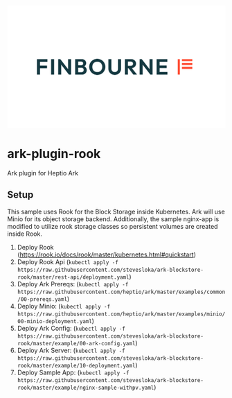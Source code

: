 ![LUSID_by_Finbourne](./resources/Finbourne_Logo_Teal.svg)

# ark-plugin-rook

Ark plugin for Heptio Ark

## Setup

This sample uses Rook for the Block Storage inside Kubernetes. Ark will use Minio for its object storage backend. Additionally, the sample nginx-app is modified to utilize rook storage classes so persistent volumes are created inside Rook. 

1. Deploy Rook (https://rook.io/docs/rook/master/kubernetes.html#quickstart)
2. Deploy Rook Api (`kubectl apply -f https://raw.githubusercontent.com/stevesloka/ark-blockstore-rook/master/rest-api/deployment.yaml`)
3. Deploy Ark Prereqs: (`kubectl apply -f https://raw.githubusercontent.com/heptio/ark/master/examples/common/00-prereqs.yaml`)
4. Deploy Minio: (`kubectl apply -f https://raw.githubusercontent.com/heptio/ark/master/examples/minio/00-minio-deployment.yaml`)
5. Deploy Ark Config: (`kubectl apply -f https://raw.githubusercontent.com/stevesloka/ark-blockstore-rook/master/example/00-ark-config.yaml`)
6. Deploy Ark Server: (`kubectl apply -f https://raw.githubusercontent.com/stevesloka/ark-blockstore-rook/master/example/10-deployment.yaml`)
7. Deploy Sample App: (`kubectl apply -f https://raw.githubusercontent.com/stevesloka/ark-blockstore-rook/master/example/nginx-sample-withpv.yaml`)



